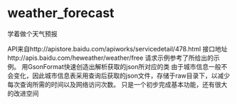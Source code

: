 # weather_forecast
学着做个天气预报

API来自http://apistore.baidu.com/apiworks/servicedetail/478.html
接口地址http://apis.baidu.com/heweather/weather/free
请求示例参考了所给出的示例。
用GsonFormat快速创造出解析获取的json所对应的类
由于城市信息一般不会变化，因此城市信息表采用查询后获取的json文件，存储于raw目录下，以减少每次查询所需的时间以及网络访问次数。
只是一个初步完成基本功能，还有很大的改进空间
